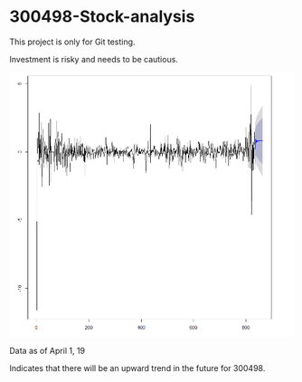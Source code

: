 # 300498-Stock-analysis

This project is only for Git testing.

Investment is risky and needs to be cautious.

![](images/1.jpg)

Data as of April 1, 19

Indicates that there will be an upward trend in the future for 300498.
